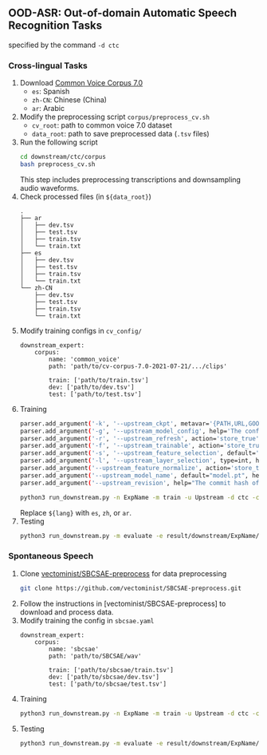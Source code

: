 ## OOD-ASR: Out-of-domain Automatic Speech Recognition Tasks

specified by the command `-d ctc`

### Cross-lingual Tasks
1. Download [Common Voice Corpus 7.0](https://commonvoice.mozilla.org/datasets)
   - `es`: Spanish
   - `zh-CN`: Chinese (China)
   - `ar`: Arabic
2. Modify the preprocessing script `corpus/preprocess_cv.sh`
   - `cv_root`: path to common voice 7.0 dataset
   - `data_root`: path to save preprocessed data (`.tsv` files)
3. Run the following script
   ```bash
   cd downstream/ctc/corpus
   bash preprocess_cv.sh
   ```
   This step includes preprocessing transcriptions and downsampling audio waveforms.
4. Check processed files (in `${data_root}`)
    ```
    .
    ├── ar
    │   ├── dev.tsv
    │   ├── test.tsv
    │   ├── train.tsv
    │   └── train.txt
    ├── es
    │   ├── dev.tsv
    │   ├── test.tsv
    │   ├── train.tsv
    │   └── train.txt
    └── zh-CN
        ├── dev.tsv
        ├── test.tsv
        ├── train.tsv
        └── train.txt
    ```
5. Modify training configs in `cv_config/`
    ```
    downstream_expert:
        corpus:
            name: 'common_voice'
            path: 'path/to/cv-corpus-7.0-2021-07-21/.../clips'

            train: ['path/to/train.tsv']
            dev: ['path/to/dev.tsv']
            test: ['path/to/test.tsv']
    ```
6. Training
    ```bash
    parser.add_argument('-k', '--upstream_ckpt', metavar='{PATH,URL,GOOGLE_DRIVE_ID}', help='Only set when the specified upstream need it')
    parser.add_argument('-g', '--upstream_model_config', help='The config file for constructing the pretrained model')
    parser.add_argument('-r', '--upstream_refresh', action='store_true', help='Re-download cached ckpts for on-the-fly upstream variants')
    parser.add_argument('-f', '--upstream_trainable', action='store_true', help='Fine-tune, set upstream.train(). Default is upstream.eval()')
    parser.add_argument('-s', '--upstream_feature_selection', default='hidden_states', help='Specify the layer to be extracted as the representation')
    parser.add_argument('-l', '--upstream_layer_selection', type=int, help='Select a specific layer for the features selected by -s')
    parser.add_argument('--upstream_feature_normalize', action='store_true', help='Specify whether to normalize hidden features before weighted sum')
    parser.add_argument('--upstream_model_name', default="model.pt", help='The name of the model file in the HuggingFace Hub repo.')
    parser.add_argument('--upstream_revision', help="The commit hash of the specified HuggingFace Repository")

    python3 run_downstream.py -n ExpName -m train -u Upstream -d ctc -c downstream/ctc/cv_config/cv_${lang}.yaml
    ```
    Replace `${lang}` with `es`, `zh`, or `ar`.
7. Testing
    ```bash
    python3 run_downstream.py -m evaluate -e result/downstream/ExpName/dev-best.ckpt
    ```

### Spontaneous Speech
1. Clone [vectominist/SBCSAE-preprocess](https://github.com/vectominist/SBCSAE-preprocess) for data preprocessing
    ```bash
    git clone https://github.com/vectominist/SBCSAE-preprocess.git
    ```
2. Follow the instructions in [vectominist/SBCSAE-preprocess] to download and process data.
3. Modify training the config in `sbcsae.yaml`
    ```
    downstream_expert:
        corpus:
            name: 'sbcsae'
            path: 'path/to/SBCSAE/wav'

            train: ['path/to/sbcsae/train.tsv']
            dev: ['path/to/sbcsae/dev.tsv']
            test: ['path/to/sbcsae/test.tsv']
    ```
4. Training
    ```bash
    python3 run_downstream.py -n ExpName -m train -u Upstream -d ctc -c downstream/ctc/sbcsae.yaml
    ```
5. Testing
    ```bash
    python3 run_downstream.py -m evaluate -e result/downstream/ExpName/dev-best.ckpt
    ```
